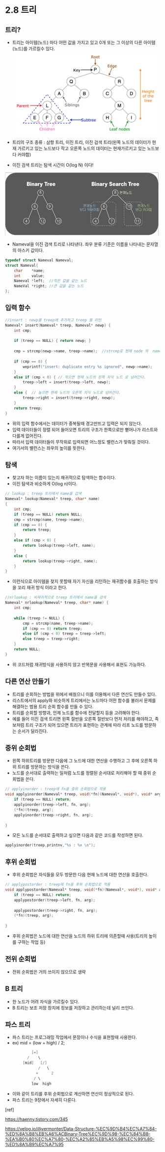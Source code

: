 # 2.8 트리

## 트리?
- 트리는 아이템(노드) 마다 어떤 값을 가지고 있고 0개 또는 그 이상의 다른 아이템(노드)를 가르킬수 있다.
![Alt text](./image/0208/image-1.png)


- 트리의 구조 종류 : 삼항 트리, 이진 트리, 이진 검색 트리(왼쪽 노드의 데이터가 현재 가르키고 있는 노드보다 작고 오른쪽 노드의 데이터는 현재가르키고 있는 노드보다 커야함) 
- 이진 검색 트리는 탐색 시간이 O(log N) 이다!
    
![Alt text](./image/0208/image.png)

- Nameval을 이진 검색 트리로 나타낸다. 좌우 분류 기준은 이름을 나타내는 문자열의 아스키 값이다.
``` c++
typedef struct Nameval Nameval;
struct Nameval{
    char    *name;
    int     value;
    Nameval *left;  //작은 값을 같는 노드
    NameVal *right; //큰 값을 같는 노드
};
```

## 입력 함수 
```c++
//insert : newp를 treep에 추가하고 treep 를 리턴
Nameval* insert(Nameval* treep, Nameval* newp) {
	int cmp;

	if (treep == NULL) { return newp; }

	cmp = strcmp(newp->name, treep->name);  //strcmp로 현재 node 의  name과 입력할 node의 name 을 비교해 작으면 -1 를 높으면 +1를 같으면 0

	if (cmp == 0) {
		weprintf("insert: duplicate entry %s ignored", newp->name);
	}
	else if (cmp < 0) { // 작으면 현재 노드의 왼쪽 자식 노드 로 넘어간다.
		treep->left = insert(treep->left, newp);
	}
	else {  // 높으면 현재 노드의 오른쪽 자식 노드로 넘어간다.
		treep->right = insert(treep->right, newp);
	}
	return treep;
}
```
- 위의 입력 함수에서는 데이터가 중복될때 경고만뜨고 입력은 되지 않는다.
- 입력 데이터들이 정렬 되어 들어오면 트리의 구조가 한쪽으로만 뻗어나가 리스트와 다를게 없어진다.
- 따라서 입력 데이터들이 무작위로 입력되면 어느정도 밸런스가 맞춰질 것이다.
- 여기서의 밸런스는 좌우의 높이를 뜻한다.

## 탐색
- 찾고자 하는 이름이 있는지 재귀적으로 탐색하는 함수이다.
- 이진 탐색과 비슷하게 O(log n)이다.
```cpp
// lookup : treep 트리에서 name을 겁색
Nameval* lookup(Nameval* treep, char* name)
{
	int cmp;
	if (treep == NULL) return NULL;
	cmp = strcmp(name, treep->name);
	if (cmp == 0) {
		return treep;
	}
	else if (cmp < 0) {
		return lookup(treep->left, name);
	}
	else {
		return lookup(treep->right, name);
	}
}
```
- 이런식으로 아이템을 찾지 못할때 자기 자신을 리턴하는 재귀함수를 호출하는 방식을 꼬리 재귀 방식 이라고 한다.

```cpp
//nrlookup : 비재귀적으로 treep 트리에서 name을 검색
Nameval* nrlookup(Nameval* treep, char* name) {
	int cmp;

	while (treep != NULL) {
		cmp = strcmp(name, treep->name);
		if (cmp == 0) return treep;
		else if (cmp < 0) treep = treep->left;
		else treep = treep->right;
	}
	return NULL;
}
```
- 위 코드처럼 재귀방식을 사용하지 않고 반복문을 사용해서 표현도 가능하다.

## 다른 연산 만들기

- 트리를 순회하는 방법을 위에서 배웠으니 이를 이용해서 다른 연산도 만들수 있다.
- 리스트에서의 apply와 비슷하게 트리에서는 노드마다 어떤 함수를 불러서 문제를 해결하는 범용 트리 순회 함수를 만들 수 있다.
- 트리를 순회할 방향과, 언제 노드를 함수에 전달할지 등을 고려해야 한다.
- 예를 들어 이진 검색 트리면 왼쪽 절반을 오른쪽 절반보다 먼저 처리를 해야하고, 족보처럼 트리 구조가 되어 있으면 트리가 표현하는 관계에 따라 리프 노드를 방문하는 순서가 달라진다.

## 중위 순회법

- 왼쪽 하위트리를 방문한 다음에 그 노드에 대한 연산을 수행하고 그 후에 오른쪽 하위 트리를 방문하는 방식을 쓴다.
- 노드를 순서대로 출력하는 일처럼 노드를 정렬된 순서대로 처리해야 할 때 중위 순회법을 쓴다.
```cpp
// applyinorder : treep에 fn을 중위 순회법으로 적용
void applyinorder(Nameval* treep, void(*fn)(Nameval*, void*), void* arg) {
	if (treep == NULL) return;
	applyinorder(treep->left, fn, arg);
	(*fn)(treep, arg);
	applyinorder(treep->right, fn, arg);

}
```
- 모든 노드를 순서대로 출력하고 싶으면 다음과 같은 코드를 작성하면 된다.

```cpp
applyinorder(treep,printnv,"%s : %x \n");
```


## 후위 순회법
- 후위 순회법은 자식들을 모두 방문한 다음 현재 노드에 대한 연산을 호출한다.
```cpp
// applypostorder : treep에 fn을 후위 순회법으로 적용
void applypostorder(Nameval* treep, void(*fn)(Nameval*, void*), void* arg) {
	if (treep == NULL) return;
	applypostorder(treep->left, fn, arg);
	
	applypostorder(treep->right, fn, arg);
    (*fn)(treep, arg);

}
```
- 후위 순회법은 노드에 대한 연산을 노드의 하위 트리에 의존할때 사용(트리의 높이를 구하는 작업 등)

## 전위 순회법

- 전위 순회법은 거의 쓰이지 않으므로 생략


## B 트리
- 한 노드가 어려 자식을 가르킬수 있다.
- B 트리는 보조 저장 장치에 정보를 저장하고 관리하는데 널리 쓰인다.

## 파스 트리

- 파스 트리는 프로그래밍 작업에서 문장이나 수식을 표현할때 사용한다.
- ex) mid = (low + high) / 2;
```cpp
            [=]
          /    \
        [mid]   [/]
               /   \
              +      2
             / \
            low  high
```
- 이와 같이 트리를 후위 순회법으로 계산하면 연산이 정상적으로 된다.
- 파스 트리는 9장에서 자세히 다룬다.





[ref]


https://haenny.tistory.com/345

https://velog.io/@vermonter/Data-Structure-%EC%9D%B4%EC%A7%84-%ED%8A%B8%EB%A6%ACBinary-Tree%EC%9D%98-%EC%84%B8-%EA%B0%80%EC%A7%80-%EC%A2%85%EB%A5%98%EC%99%80-%ED%8A%B9%EC%A7%95
